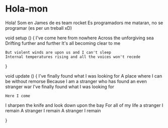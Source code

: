 # Hola-mon
Hola! Som en James de es team rocket
Es programadors me mataran, no se programar (es per un treball xD)

void setup () {
  I've come here from nowhere
  Across the unforgiving sea
  Drifting further and further
  It's all becoming clear to me
    
    But violent winds are upon us and I can't sleep
    Internal temperatures rising and all the voices won't recede
    
 }

void update () {
  I've finally found what I was looking for
  A place where I can be without remorse
  Because I am a stranger who has found an even stranger war
  I've finally found what I was looking for

    Here I come
  
  I sharpen the knife and look down upon the bay
  For all of my life a stranger I remain
  A stranger I remain
  A stranger I remain
  
}
